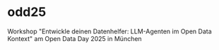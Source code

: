 # odd25
Workshop "Entwickle deinen Datenhelfer: LLM-Agenten im Open Data Kontext" am Open Data Day 2025 in München 
